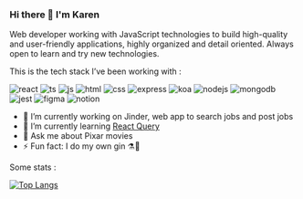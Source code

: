 ### Hi there 👋 I'm Karen

Web developer working with JavaScript technologies to build high-quality and user-friendly applications, highly organized and detail oriented. Always open to learn and try new technologies. 

​​This is the tech stack I’ve been working with :

![react](https://user-images.githubusercontent.com/61513120/162324403-df7efa5d-a0fa-4e9e-a116-f23ebd86caca.svg)
![ts](https://user-images.githubusercontent.com/61513120/162324429-33506a00-61fa-436e-a3fd-74205c8401a9.svg)
![js](https://user-images.githubusercontent.com/61513120/162324439-4185211b-820d-44bf-a212-13a754a0ad64.svg)
![html](https://user-images.githubusercontent.com/61513120/162324556-d681913f-3ed6-449d-9272-be92d73b4227.svg)
![css](https://user-images.githubusercontent.com/61513120/162324569-e354fddf-b31c-4b39-bbd4-b3cb4f2ad10d.svg)
![express](https://user-images.githubusercontent.com/61513120/162324470-6e5e3ed9-1231-4031-af4a-efa8d8b87eb6.svg)
![koa](https://user-images.githubusercontent.com/61513120/162324479-8a9fa115-f762-4815-9b0e-2590ab183526.svg)
![nodejs](https://user-images.githubusercontent.com/61513120/162324525-edeb04e3-67b1-412b-a4c7-ec9e79517e84.svg)
![mongodb](https://user-images.githubusercontent.com/61513120/162324505-c78d7cd4-e15a-41af-b1b4-1046be66031b.svg)
![jest](https://user-images.githubusercontent.com/61513120/162324550-eaa97e2b-f8de-48d0-b9e3-c3f7fa0b9ec3.svg)
![figma](https://user-images.githubusercontent.com/61513120/162324583-95b008da-72e4-432d-82b4-2e83cc19b027.svg)
![notion](https://user-images.githubusercontent.com/61513120/162324813-21c14a06-87b8-4985-8d7a-2e047e98a21e.svg)

- 🔭 I’m currently working on Jinder, web app to search jobs and post jobs
- 🌱 I’m currently learning [React Query](https://react-query.tanstack.com/)
- 💬 Ask me about Pixar movies
- ⚡ Fun fact: I do my own gin ⚗️🍹

Some stats :

[![Top Langs](https://github-readme-stats.vercel.app/api/top-langs/?username=karenplanas&layout=compact)](https://github.com/anuraghazra/github-readme-stats)

<!--[![Anurag's GitHub stats](https://github-readme-stats.vercel.app/api?username=karenplanas)](https://github.com/anuraghazra/github-readme-stats)-->

<!--
**karenplanas/karenplanas** is a ✨ _special_ ✨ repository because its `README.md` (this file) appears on your GitHub profile.

Here are some ideas to get you started:

- 🔭 I’m currently working on ...
- 🌱 I’m currently learning ...
- 👯 I’m looking to collaborate on ...
- 🤔 I’m looking for help with ...
- 💬 Ask me about ...
- 📫 How to reach me: ...
- ⚡ Fun fact: ...
-->
